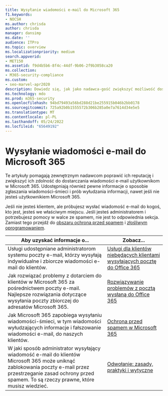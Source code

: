 ```yaml
---
title: Wysyłanie wiadomości e-mail do Microsoft 365
f1.keywords:
- NOCSH
ms.author: chrisda
author: chrisda
manager: dansimp
ms.date: ''
audience: ITPro
ms.topic: overview
ms.localizationpriority: medium
search.appverid:
- MET150
ms.assetid: f9d4b5b6-8f4c-44df-9b06-2f9b3058ca20
ms.collection:
- M365-security-compliance
ms.custom:
- seo-marvel-apr2020
description: Dowiedz się, jak jako nadawca-gość zwiększyć możliwość dostarczania wiadomości e-mail użytkownikom w Microsoft 365. Dowiedz się również, jak zgłaszać wiadomości-śmieci & próby wyłudzania informacji jako gość.
ms.technology: mdo
ms.prod: m365-security
ms.openlocfilehash: 94bd79493a56bd288d21be255915b046b2bb0178
ms.sourcegitcommit: 725a92b0b1555572b306b285a0e7a7614d34e5e5
ms.translationtype: MT
ms.contentlocale: pl-PL
ms.lasthandoff: 05/24/2022
ms.locfileid: "65649192"
---
```

# <a name="sending-mail-to-microsoft-365"></a>Wysyłanie wiadomości e-mail do Microsoft 365

Te artykuły pomagają zewnętrznym nadawcom poprawić ich reputację i zwiększyć ich zdolność do dostarczania wiadomości e-mail użytkownikom w Microsoft 365. Udostępniają również pewne informacje o sposobie zgłaszania wiadomości-śmieci i prób wyłudzania informacji, nawet jeśli nie jesteś użytkownikiem Microsoft 365.

Jeśli nie jesteś klientem, ale próbujesz wysłać wiadomość e-mail do kogoś, kto jest, jesteś we właściwym miejscu. Jeśli jesteś administratorem i potrzebujesz pomocy w walce ze spamem, nie jest to odpowiednia sekcja. Zamiast tego przejdź do [obszaru ochrona przed spamem](anti-spam-protection.md) i [złośliwym oprogramowaniem](anti-malware-protection.md).

|Aby uzyskać informacje o...|Zobacz...|
|---|---|
|Usługi udostępniane administratorom systemu poczty e-mail, którzy wysyłają indywidualne i zbiorcze wiadomości e-mail do klientów.|[Usługi dla klientów niebędących klientami wysyłających pocztę do Office 365](services-for-non-customers.md)|
|Jak rozwiązać problemy z dotarciem do klientów w Microsoft 365 za pośrednictwem poczty e-mail. Najlepsze rozwiązania dotyczące wysyłania poczty zbiorczej do adresatów Microsoft 365.|[Rozwiązywanie problemów z pocztą wysłaną do Office 365](troubleshooting-mail-sent-to-office-365.md)|
|Jak Microsoft 365 zapobiega wysyłaniu wiadomości-śmieci, w tym wiadomości wyłudzających informacje i fałszowanie wiadomości e-mail, do naszych klientów.|[Ochrona przed spamem w Microsoft 365](anti-spam-protection.md)|
|W jaki sposób administrator wysyłający wiadomość e-mail do klientów Microsoft 365 może uniknąć zablokowania poczty e-mail przez przestrzeganie zasad ochrony przed spamem. To są rzeczy prawne, które musisz wiedzieć.|[Odwołanie: zasady, praktyki i wytyczne](reference-policies-practices-and-guidelines.md)|
